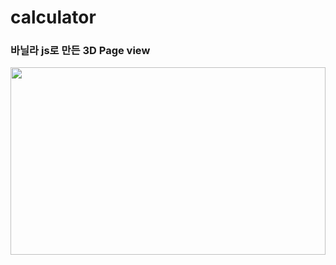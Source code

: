 # calculator

### 바닐라 js로 만든 3D Page view
<img src="https://github.com/hi2102/toy-projects/assets/71423455/a6fbc9f0-f525-487a-b018-772ff3bbfdcd" width="100%" height="300"/>

